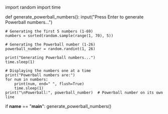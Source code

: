import random
import time

def generate_powerball_numbers():
    input("Press Enter to generate Powerball numbers...")
    
    # Generating the first 5 numbers (1-69)
    numbers = sorted(random.sample(range(1, 70), 5))
    
    # Generating the Powerball number (1-26)
    powerball_number = random.randint(1, 26)
    
    print("Generating Powerball numbers...")
    time.sleep(1)
    
    # Displaying the numbers one at a time
    print("Powerball numbers are:")
    for num in numbers:
        print(num, end=" ", flush=True)
        time.sleep(1)
    print("\nPowerball:", powerball_number)  # Powerball number on its own line

if __name__ == "__main__":
    generate_powerball_numbers()
